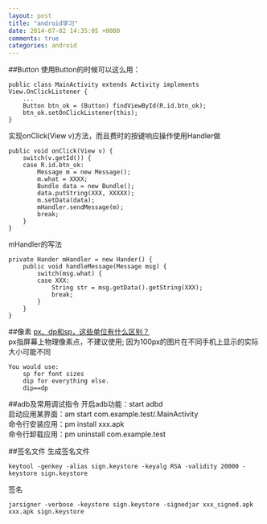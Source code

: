 ```yaml
---
layout: post
title: "android学习"
date: 2014-07-02 14:35:05 +0000
comments: true
categories: android
---
```


##Button
使用Button的时候可以这么用：

    public class MainActivity extends Activity implements View.OnClickListener {
        ...
        Button btn_ok = (Button) findViewById(R.id.btn_ok);
        btn_ok.setOnClickListener(this);
    }
    
实现onClick(View v)方法，而且费时的按键响应操作使用Handler做

    public void onClick(View v) {
        switch(v.getId()) {
        case R.id.btn_ok:
            Message m = new Message();
            m.what = XXXX;
            Bundle data = new Bundle();
            data.putString(XXX, XXXXX);
            m.setData(data);
            mHandler.sendMessage(m);
            break;
        }
    }

mHandler的写法

    private Hander mHandler = new Hander() {
        public void handleMessage(Message msg) {
            switch(msg.what) {
            case XXX:
                String str = msg.getData().getString(XXX);
                break;
            }
        }
    }

##像素
[px、dp和sp，这些单位有什么区别？](http://www.cnblogs.com/bjzhanghao/archive/2012/11/06/2757300.html)  
px指屏幕上物理像素点，不建议使用;
   因为100px的图片在不同手机上显示的实际大小可能不同
   
    You would use:    
        sp for font sizes
        dip for everything else.    
        dip==dp

##adb及常用调试指令
开启adb功能：start adbd     
启动应用某界面：am start com.example.test/.MainActivity     
命令行安装应用：pm install xxx.apk      
命令行卸载应用：pm uninstall com.example.test       

##签名文件
生成签名文件        

    keytool -genkey -alias sign.keystore -keyalg RSA -validity 20000 -keystore sign.keystore

签名        

    jarsigner -verbose -keystore sign.keystore -signedjar xxx_signed.apk xxx.apk sign.keystore

